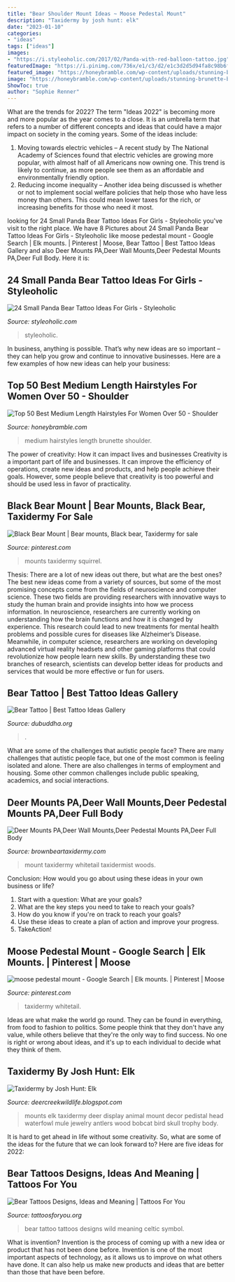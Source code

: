 ```yaml
---
title: "Bear Shoulder Mount Ideas ~ Moose Pedestal Mount"
description: "Taxidermy by josh hunt: elk"
date: "2023-01-10"
categories:
- "ideas"
tags: ["ideas"]
images:
- "https://i.styleoholic.com/2017/02/Panda-with-red-balloon-tattoo.jpg"
featuredImage: "https://i.pinimg.com/736x/e1/c3/d2/e1c3d2d5d94fa8c98b6f5e4b735476c8.jpg"
featured_image: "https://honeybramble.com/wp-content/uploads/stunning-brunette-bob-medium-length-hairstyles-for-women-over-50.jpg"
image: "https://honeybramble.com/wp-content/uploads/stunning-brunette-bob-medium-length-hairstyles-for-women-over-50.jpg"
ShowToc: true
author: "Sophie Renner"
---
```



What are the trends for 2022?
The term "Ideas 2022" is becoming more and more popular as the year comes to a close. It is an umbrella term that refers to a number of different concepts and ideas that could have a major impact on society in the coming years. Some of the ideas include: 
1) Moving towards electric vehicles – A recent study by The National Academy of Sciences found that electric vehicles are growing more popular, with almost half of all Americans now owning one. This trend is likely to continue, as more people see them as an affordable and environmentally friendly option. 
2) Reducing income inequality – Another idea being discussed is whether or not to implement social welfare policies that help those who have less money than others. This could mean lower taxes for the rich, or increasing benefits for those who need it most.

	

		
looking for 24 Small Panda Bear Tattoo Ideas For Girls - Styleoholic you've visit to the right place. We have 8 Pictures about 24 Small Panda Bear Tattoo Ideas For Girls - Styleoholic like moose pedestal mount - Google Search | Elk mounts. | Pinterest | Moose, Bear Tattoo | Best Tattoo Ideas Gallery and also Deer Mounts PA,Deer Wall Mounts,Deer Pedestal Mounts PA,Deer Full Body. Here it is:
		
    
## 24 Small Panda Bear Tattoo Ideas For Girls - Styleoholic

<img loading=lazy src="https://i.styleoholic.com/2017/02/Panda-with-red-balloon-tattoo.jpg" onerror="this.onerror=null;this.src='https://tse3.mm.bing.net/th?id=OIP.hvtlOLFjgrOjidCxnUbffQAAAA&amp;pid=15.1';" alt="24 Small Panda Bear Tattoo Ideas For Girls - Styleoholic">

_Source: styleoholic.com_

>styleoholic. 

	

In business, anything is possible. That’s why new ideas are so important – they can help you grow and continue to innovative businesses. Here are a few examples of how new ideas can help your business: 

    
## Top 50 Best Medium Length Hairstyles For Women Over 50 - Shoulder

<img loading=lazy src="https://honeybramble.com/wp-content/uploads/stunning-brunette-bob-medium-length-hairstyles-for-women-over-50.jpg" onerror="this.onerror=null;this.src='https://tse2.mm.bing.net/th?id=OIP.bGOAbAabGd02MUITcizlCQAAAA&amp;pid=15.1';" alt="Top 50 Best Medium Length Hairstyles For Women Over 50 - Shoulder">

_Source: honeybramble.com_

>medium hairstyles length brunette shoulder. 

	

The power of creativity: How it can impact lives and businesses
Creativity is a important part of life and businesses. It can improve the efficiency of operations, create new ideas and products, and help people achieve their goals. However, some people believe that creativity is too powerful and should be used less in favor of practicality.

    
## Black Bear Mount | Bear Mounts, Black Bear, Taxidermy For Sale

<img loading=lazy src="https://i.pinimg.com/736x/e1/c3/d2/e1c3d2d5d94fa8c98b6f5e4b735476c8.jpg" onerror="this.onerror=null;this.src='https://tse4.mm.bing.net/th?id=OIP.a0sSgGnyPUqhSUqvaopUkAHaPY&amp;pid=15.1';" alt="Black Bear Mount | Bear mounts, Black bear, Taxidermy for sale">

_Source: pinterest.com_

>mounts taxidermy squirrel. 

	

Thesis: There are a lot of new ideas out there, but what are the best ones?
The best new ideas come from a variety of sources, but some of the most promising concepts come from the fields of neuroscience and computer science. These two fields are providing researchers with innovative ways to study the human brain and provide insights into how we process information. In neuroscience, researchers are currently working on understanding how the brain functions and how it is changed by experience. This research could lead to new treatments for mental health problems and possible cures for diseases like Alzheimer’s Disease. Meanwhile, in computer science, researchers are working on developing advanced virtual reality headsets and other gaming platforms that could revolutionize how people learn new skills. By understanding these two branches of research, scientists can develop better ideas for products and services that would be more effective or fun for users.

    
## Bear Tattoo | Best Tattoo Ideas Gallery

<img loading=lazy src="http://www.dubuddha.org/wp-content/uploads/2016/06/Bear-Tattoo-by-Csörsz-Pèter-728x728.jpg" onerror="this.onerror=null;this.src='https://tse1.mm.bing.net/th?id=OIP.2agHjN9Ka5YcHJFl9_YiuwHaHa&amp;pid=15.1';" alt="Bear Tattoo | Best Tattoo Ideas Gallery">

_Source: dubuddha.org_

>. 

	

What are some of the challenges that autistic people face?
There are many challenges that autistic people face, but one of the most common is feeling isolated and alone. There are also challenges in terms of employment and housing. Some other common challenges include public speaking, academics, and social interactions.

    
## Deer Mounts PA,Deer Wall Mounts,Deer Pedestal Mounts PA,Deer Full Body

<img loading=lazy src="http://www.brownbeartaxidermy.com/Deer-Pedestal-Mount-Pennsylvania/Deer-Pedestal-Mount-Ideas.jpg" onerror="this.onerror=null;this.src='https://tse1.mm.bing.net/th?id=OIP.ijNF1hLFCM9_CMxD00MK3gHaOr&amp;pid=15.1';" alt="Deer Mounts PA,Deer Wall Mounts,Deer Pedestal Mounts PA,Deer Full Body">

_Source: brownbeartaxidermy.com_

>mount taxidermy whitetail taxidermist woods. 

	

Conclusion: How would you go about using these ideas in your own business or life?
1. Start with a question: What are your goals? 
2. What are the key steps you need to take to reach your goals? 
3. How do you know if you're on track to reach your goals? 
4. Use these ideas to create a plan of action and improve your progress. 
5. TakeAction!

    
## Moose Pedestal Mount - Google Search | Elk Mounts. | Pinterest | Moose

<img loading=lazy src="https://s-media-cache-ak0.pinimg.com/736x/3b/78/3d/3b783d66e7c509eb84487b3ccb13dc8b.jpg" onerror="this.onerror=null;this.src='https://tse4.mm.bing.net/th?id=OIP.7iW8UG0MpLONtPddvUbrlwHaLH&amp;pid=15.1';" alt="moose pedestal mount - Google Search | Elk mounts. | Pinterest | Moose">

_Source: pinterest.com_

>taxidermy whitetail. 

	

Ideas are what make the world go round. They can be found in everything, from food to fashion to politics. Some people think that they don't have any value, while others believe that they're the only way to find success. No one is right or wrong about ideas, and it's up to each individual to decide what they think of them.

    
## Taxidermy By Josh Hunt: Elk

<img loading=lazy src="http://2.bp.blogspot.com/-UBC-24wGC3c/UwbtJKKo6aI/AAAAAAAAGg8/AkQyYYwS5ME/s1600/IMG_1372.JPG" onerror="this.onerror=null;this.src='https://tse4.mm.bing.net/th?id=OIP.sCjNFHoOTYBV5pmtYu_FAwHaJ4&amp;pid=15.1';" alt="Taxidermy by Josh Hunt: Elk">

_Source: deercreekwildlife.blogspot.com_

>mounts elk taxidermy deer display animal mount decor pedistal head waterfowl mule jewelry antlers wood bobcat bird skull trophy body. 

	

It is hard to get ahead in life without some creativity. So, what are some of the ideas for the future that we can look forward to? Here are five ideas for 2022: 

    
## Bear Tattoos Designs, Ideas And Meaning | Tattoos For You

<img loading=lazy src="http://www.tattoosforyou.org/wp-content/uploads/2013/10/Bear-Tattoos.jpg" onerror="this.onerror=null;this.src='https://tse4.mm.bing.net/th?id=OIP.Sb4U65hwfB03dYHwFvKv0QHaLL&amp;pid=15.1';" alt="Bear Tattoos Designs, Ideas and Meaning | Tattoos For You">

_Source: tattoosforyou.org_

>bear tattoo tattoos designs wild meaning celtic symbol. 

	

What is invention?
Invention is the process of coming up with a new idea or product that has not been done before. Invention is one of the most important aspects of technology, as it allows us to improve on what others have done. It can also help us make new products and ideas that are better than those that have been before.

